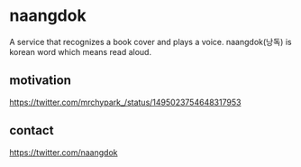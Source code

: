 # naangdok
A service that recognizes a book cover and plays a voice. naangdok(낭독) is korean word which means read aloud.

## motivation
<https://twitter.com/mrchypark_/status/1495023754648317953>

## contact

<https://twitter.com/naangdok>
